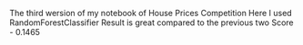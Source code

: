 The third wersion of my notebook of House Prices Competition
Here I used RandomForestClassifier
Result is great compared to the previous two
Score - 0.1465
